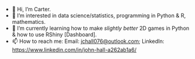 - 👋 Hi, I’m Carter.
- 👀 I’m interested in data science/statistics, programming in Python & R, mathematics.
- 🌱 I’m currently learning how to make *slightly better* 2D games in Python & how to use RShiny [Dashboard].
- 📫 How to reach me: Email: jchall076@outlook.com; LinkedIn: https://www.linkedin.com/in/john-hall-a262ab1a6/

<!---
halljc76/halljc76 is a ✨ special ✨ repository because its `README.md` (this file) appears on your GitHub profile.
You can click the Preview link to take a look at your changes.
--->
